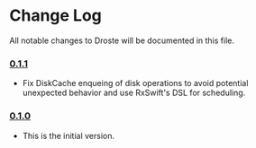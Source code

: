 # Change Log
All notable changes to Droste will be documented in this file.

### [0.1.1](https://github.com/gtsifrikas/Droste/releases/tag/0.1.1)
<!-- Released on 2017-12-03. -->

* Fix DiskCache enqueing of disk operations to avoid potential unexpected behavior and use RxSwift's DSL for scheduling.

### [0.1.0](https://github.com/gtsifrikas/Droste/releases/tag/0.1.0)
<!-- Released on 2017-11-26. -->

* This is the initial version.
